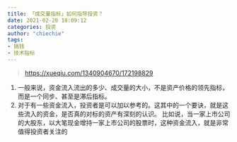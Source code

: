 ```yaml
---
title: 「成交量指标」如何指导投资？
date: 2021-02-20 18:09:12
categories: 投资
author: "chiechie"
tags:
- 搞钱
- 技术指标
---
```


> https://xueqiu.com/1340904670/172198829

1. 一般来说，资金流入流出的多少、成交量的大小，不是资产价格的领先指标，而是一个同步、甚至是滞后指标。
2. 对于有一些资金流入，投资者是可以加以参考的。这其中的一个要诀，就是这些流入的资金，是否真的对标的资产有深刻的认识。
   比如说，当一家上市公司的大股东，以大笔现金增持一家上市公司的股票时，这种资金流入，就是非常值得投资者关注的
